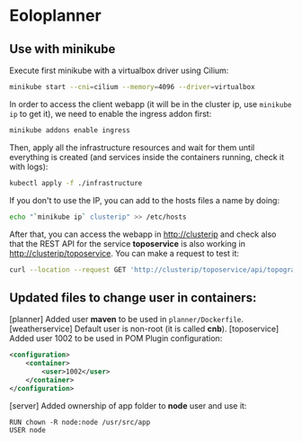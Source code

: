 # Eoloplanner

## Use with minikube

Execute first minikube with a virtualbox driver using Cilium:

```sh
minikube start --cni=cilium --memory=4096 --driver=virtualbox
```

In order to access the client webapp (it will be in the cluster ip, use `minikube ip` to get it), we need to enable the ingress addon first:

```sh
minikube addons enable ingress
```

Then, apply all the infrastructure resources and wait for them until everything is created (and services inside the containers running, check it with logs):

```sh
kubectl apply -f ./infrastructure
```

If you don't to use the IP, you can add to the hosts files a name by doing:

```sh
echo "`minikube ip` clusterip" >> /etc/hosts
```

After that, you can access the webapp in [http://clusterip](http://clusterip) and check also that the REST API for the service **toposervice** is also working in [http://clusterip/toposervice](http://clusterip/toposervice). You can make a request to test it:

```sh
curl --location --request GET 'http://clusterip/toposervice/api/topographicdetails/madrid'
```

## Updated files to change user in containers:

[planner] Added user **maven** to be used in `planner/Dockerfile`.
[weatherservice] Default user is non-root (it is called **cnb**).
[toposervice] Added user 1002 to be used in POM Plugin configuration:

```xml
<configuration>
    <container>
        <user>1002</user>
    </container>
</configuration>
```

[server] Added ownership of app folder to **node** user and use it:

```
RUN chown -R node:node /usr/src/app
USER node
```
